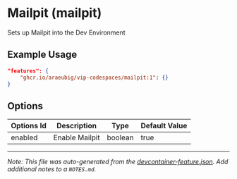 
# Mailpit (mailpit)

Sets up Mailpit into the Dev Environment

## Example Usage

```json
"features": {
    "ghcr.io/araeubig/vip-codespaces/mailpit:1": {}
}
```

## Options

| Options Id | Description | Type | Default Value |
|-----|-----|-----|-----|
| enabled | Enable Mailpit | boolean | true |



---

_Note: This file was auto-generated from the [devcontainer-feature.json](https://github.com/araeubig/vip-codespaces/blob/main/features/src/mailpit/devcontainer-feature.json).  Add additional notes to a `NOTES.md`._
